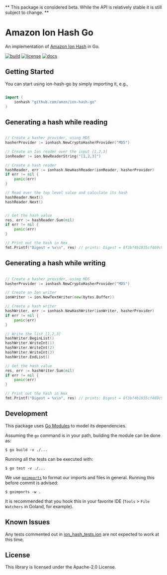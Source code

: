 ** This package is considered beta. While the API is relatively stable it is still subject to change. **

# Amazon Ion Hash Go

An implementation of [Amazon Ion Hash](http://amzn.github.io/ion-hash) in Go.

[![build](https://github.com/amzn/ion-hash-go/workflows/Build/badge.svg)](https://github.com/amzn/ion-hash-go/actions?query=workflow%3ABuild)
[![license](https://img.shields.io/hexpm/l/plug.svg)](https://github.com/amzn/ion-hash-go/blob/master/LICENSE)
[![docs](https://img.shields.io/badge/docs-api-green.svg?style=flat-square)](https://pkg.go.dev/github.com/amzn/ion-hash-go?tab=doc)

## Getting Started

You can start using ion-hash-go by simply importing it, e.g.,

```Go

import (
	ionhash "github.com/amzn/ion-hash-go"
)

```

## Generating a hash while reading

```Go

// Create a hasher provider, using MD5
hasherProvider := ionhash.NewCryptoHasherProvider("MD5")

// Create an Ion reader over the input [1,2,3]
ionReader := ion.NewReaderString("[1,2,3]")

// Create a hash reader
hashReader, err := ionhash.NewHashReader(ionReader, hasherProvider)
if err != nil {
	panic(err)
}

// Read over the top level value and calculate its hash
hashReader.Next()
hashReader.Next()


// Get the hash value
res, err := hashReader.Sum(nil)
if err != nil {
	panic(err)
}

// Print out the hash in Hex
fmt.Printf("Digest = %x\n", res) // prints: Digest = 8f3bf4b1935cf469c9c10c31524b2625

```

## Generating a hash while writing

```Go

// Create a hasher provider, using MD5
hasherProvider := ionhash.NewCryptoHasherProvider("MD5")

// Create an Ion writer
ionWriter := ion.NewTextWriter(new(bytes.Buffer))

// Create a hash writer
hashWriter, err := ionhash.NewHashWriter(ionWriter, hasherProvider)
if err != nil {
	panic(err)
}

// Write the list [1,2,3]
hashWriter.BeginList()
hashWriter.WriteInt(1)
hashWriter.WriteInt(2)
hashWriter.WriteInt(3)
hashWriter.EndList()

// Get the hash value
res, err := hashWriter.Sum(nil)
if err != nil {
	panic(err)
}

// Print out the hash in Hex
fmt.Printf("Digest = %x\n", res) // prints: Digest = 8f3bf4b1935cf469c9c10c31524b2625/

```

## Development

This package uses [Go Modules](https://github.com/golang/go/wiki/Modules) to model
its dependencies.

Assuming the `go` command is in your path, building the module can be done as:

```
$ go build -v ./...
```

Running all the tests can be executed with:

```
$ go test -v ./...
```

We use [`goimports`](https://pkg.go.dev/golang.org/x/tools/cmd/goimports?tab=doc) to format
our imports and files in general.  Running this before commit is advised:

```
$ goimports -w .
```

It is recommended that you hook this in your favorite IDE (`Tools` > `File Watchers` in Goland, for example).

## Known Issues

Any tests commented out in
[ion_hash_tests.ion](https://github.com/amzn/ion-hash-go/blob/master/ion_hash_tests.ion)
are not expected to work at this time.

## License

This library is licensed under the Apache-2.0 License.
